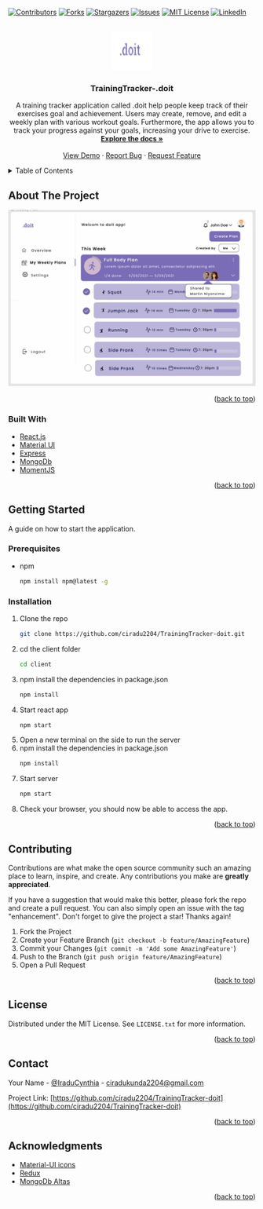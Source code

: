 <div id="top"></div>
 

[![Contributors][contributors-shield]][contributors-url]
[![Forks][forks-shield]][forks-url]
[![Stargazers][stars-shield]][stars-url]
[![Issues][issues-shield]][issues-url]
[![MIT License][license-shield]][license-url]
[![LinkedIn][linkedin-shield]][linkedin-url]



<!-- PROJECT LOGO -->
<br />
<div align="center">
  <a href="https://github.com/ciradu2204/TrainingTracker-doit">
    <img src="readmeImages/logo.png" alt="Logo" width="80" height="80">
  </a>

<h3 align="center">TrainingTracker-.doit</h3>

  <p align="center">
    A training tracker application called .doit help people keep track of their exercises goal and achievement. Users may create, remove, and edit a weekly plan with various workout goals. Furthermore, the app allows you to track your progress against your goals, increasing your drive to exercise.
    <br />
    <a href="https://github.com/ciradu2204/TrainingTracker-doit"><strong>Explore the docs »</strong></a>
    <br />
    <br />
    <a href="https://github.com/ciradu2204/TrainingTracker-doit">View Demo</a>
    ·
    <a href="https://github.com/ciradu2204/TrainingTracker-doit/issues">Report Bug</a>
    ·
    <a href="https://github.com/ciradu2204/TrainingTracker-doit/issues">Request Feature</a>
  </p>
</div>



<!-- TABLE OF CONTENTS -->
<details>
  <summary>Table of Contents</summary>
  <ol>
    <li>
      <a href="#about-the-project">About The Project</a>
      <ul>
        <li><a href="#built-with">Built With</a></li>
      </ul>
    </li>
    <li>
      <a href="#getting-started">Getting Started</a>
      <ul>
        <li><a href="#prerequisites">Prerequisites</a></li>
        <li><a href="#installation">Installation</a></li>
      </ul>
    </li>
    <li><a href="#contributing">Contributing</a></li>
    <li><a href="#license">License</a></li>
    <li><a href="#contact">Contact</a></li>
    <li><a href="#acknowledgments">Acknowledgments</a></li>
  </ol>
</details>



<!-- ABOUT THE PROJECT -->
## About The Project

[![Product Name Screen Shot][product-screenshot]](https://www.figma.com/file/DwbSJzgpxXu7tmemz7Fgyg/Training-tracker?node-id=0%3A1)

<p align="right">(<a href="#top">back to top</a>)</p>



### Built With

 * [React.js](https://reactjs.org/)
 * [Material UI](https://mui.com/)
 * [Express](https://expressjs.com/)
 * [MongoDb](https://www.mongodb.com/)
 * [MomentJS](https://momentjs.com/)
  
<p align="right">(<a href="#top">back to top</a>)</p>



<!-- GETTING STARTED -->
## Getting Started

A guide on how to start the application. 

### Prerequisites

* npm
  ```sh
  npm install npm@latest -g
    ```

### Installation

1. Clone the repo
   ```sh
   git clone https://github.com/ciradu2204/TrainingTracker-doit.git
   ```
2. cd the client folder 
   ```sh 
   cd client 
   ```
3. npm install the dependencies in package.json
   ```sh 
   npm install 
   ```
4. Start react app
   ```sh 
   npm start 
   ```
5. Open a new terminal on the side to run the server
6. npm install the dependencies in package.json 
     ```sh 
   npm install 
   ```
7. Start server
   ```sh
   npm start
   ```
8. Check your browser, you should now be able to access the app. 

<p align="right">(<a href="#top">back to top</a>)</p>



<!-- CONTRIBUTING -->
## Contributing

Contributions are what make the open source community such an amazing place to learn, inspire, and create. Any contributions you make are **greatly appreciated**.

If you have a suggestion that would make this better, please fork the repo and create a pull request. You can also simply open an issue with the tag "enhancement".
Don't forget to give the project a star! Thanks again!

1. Fork the Project
2. Create your Feature Branch (`git checkout -b feature/AmazingFeature`)
3. Commit your Changes (`git commit -m 'Add some AmazingFeature'`)
4. Push to the Branch (`git push origin feature/AmazingFeature`)
5. Open a Pull Request

<p align="right">(<a href="#top">back to top</a>)</p>



<!-- LICENSE -->
## License

Distributed under the MIT License. See `LICENSE.txt` for more information.

<p align="right">(<a href="#top">back to top</a>)</p>



<!-- CONTACT -->
## Contact

Your Name - [@IraduCynthia](https://twitter.com/@IraduCynthia) - ciradukunda2204@gmail.com

Project Link: [https://github.com/ciradu2204/TrainingTracker-doit](https://github.com/ciradu2204/TrainingTracker-doit)

<p align="right">(<a href="#top">back to top</a>)</p>



<!-- ACKNOWLEDGMENTS -->
## Acknowledgments

* [Material-UI icons](https://mui.com/)
* [Redux](https://redux.js.org/)
* [MongoDb Altas](https://www.mongodb.com/cloud/atlas/register)

<p align="right">(<a href="#top">back to top</a>)</p>



<!-- MARKDOWN LINKS & IMAGES -->
<!-- https://www.markdownguide.org/basic-syntax/#reference-style-links -->
[contributors-shield]: https://img.shields.io/github/contributors/ciradu2204/TrainingTracker-doit.svg?style=for-the-badge
[contributors-url]: https://github.com/ciradu2204/TrainingTracker-doit/graphs/contributors
[forks-shield]: https://img.shields.io/github/forks/ciradu2204/TrainingTracker-doit.svg?style=for-the-badge
[forks-url]: https://github.com/ciradu2204/TrainingTracker-doit/network/members
[stars-shield]: https://img.shields.io/github/stars/ciradu2204/TrainingTracker-doit.svg?style=for-the-badge
[stars-url]: https://github.com/ciradu2204/TrainingTracker-doit/stargazers
[issues-shield]: https://img.shields.io/github/issues/ciradu2204/TrainingTracker-doit.svg?style=for-the-badge
[issues-url]: https://github.com/ciradu2204/TrainingTracker-doit/issues
[license-shield]: https://img.shields.io/github/license/ciradu2204/TrainingTracker-doit.svg?style=for-the-badge
[license-url]: https://github.com/ciradu2204/TrainingTracker-doit/blob/master/LICENSE.txt
[linkedin-shield]: https://img.shields.io/badge/-LinkedIn-black.svg?style=for-the-badge&logo=linkedin&colorB=555
[linkedin-url]: https://linkedin.com/in/ciradu2204
[product-screenshot]: readmeImages/product-screenshot.png